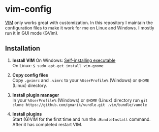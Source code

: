 vim-config
==========

[VIM](http://www.vim.org) only works great with customization. In this repository I maintain the configuration files to make it work for me on Linux and Windows. I mostly run it in GUI mode (GVim).

Installation
------------

1. **Install VIM** 
   On Windows: [Self-installing executable](http://www.vim.org/download.php#pc)  
   On Linux: `$ sudo apt-get install vim-gnome`

2. **Copy config files**  
   Copy `.gvimrc` and `.vimrc` to your `%UserProfile%` (Windows) or `$HOME` (Linux) directory.

3. **Install plugin manager**  
   In your `%UserProfile%` (Windows) or `$HOME` (Linux) directory run  `git clone https://github.com/gmarik/vundle.git .vim/bundle/vundle`

4. **Install plugins**  
   Start (G)VIM for the first time and run the `:BundleInstall` command. After it has completed restart VIM.
